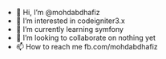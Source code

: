 - 👋 Hi, I’m @mohdabdhafiz
- 👀 I’m interested in codeigniter3.x
- 🌱 I’m currently learning symfony
- 💞️ I’m looking to collaborate on nothing yet
- 📫 How to reach me fb.com/mohdabdhafiz

<!---
mohdabdhafiz/mohdabdhafiz is a ✨ special ✨ repository because its `README.md` (this file) appears on your GitHub profile.
You can click the Preview link to take a look at your changes.
--->
